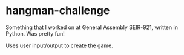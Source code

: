 # hangman-challenge
Something that I worked on at General Assembly SEIR-921, written in Python. Was pretty fun!

Uses user input/output to create the game.
